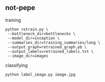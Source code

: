 not-pepe
---

training

```
python retrain.py \
 --bottleneck_dir=bottlenecks \
 --model_dir=inception \
 --summaries_dir=training_summaries/long \
 --output_graph=retrained_graph.pb \
 --output_labels=retrained_labels.txt \
 --image_dir=images
```

classifying

```
python label_image.py image.jpg
```
